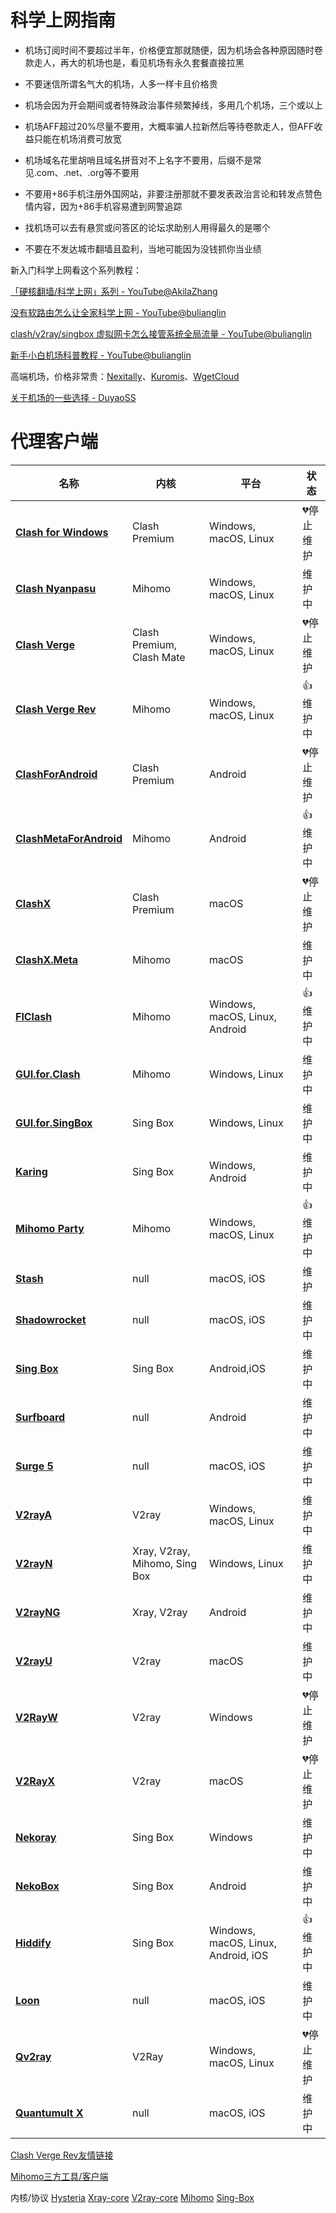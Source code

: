 # 科学上网指南

- 机场订阅时间不要超过半年，价格便宜那就随便，因为机场会各种原因随时卷款走人，再大的机场也是，看见机场有永久套餐直接拉黑

- 不要迷信所谓名气大的机场，人多一样卡且价格贵

- 机场会因为开会期间或者特殊政治事件频繁掉线，多用几个机场，三个或以上

- 机场AFF超过20%尽量不要用，大概率骗人拉新然后等待卷款走人，但AFF收益只能在机场消费可放宽

- 机场域名花里胡哨且域名拼音对不上名字不要用，后缀不是常见.com、.net、.org等不要用

- 不要用+86手机注册外国网站，非要注册那就不要发表政治言论和转发点赞色情内容，因为+86手机容易遭到网警追踪

- 找机场可以去有悬赏或问答区的论坛求助别人用得最久的是哪个

- 不要在不发达城市翻墙且盈利，当地可能因为没钱抓你当业绩

新入门科学上网看这个系列教程：

[「硬核翻墙/科学上网」系列 - YouTube@AkilaZhang](https://www.youtube.com/watch?v=XKZM_AjCUr0&list=PLqybz7NWybwUgR-S6m78tfd-lV4sBvGFG)

[没有软路由怎么让全家科学上网 - YouTube@bulianglin](https://www.youtube.com/watch?v=GjhetHGIKLg)

[clash/v2ray/singbox 虚拟网卡怎么接管系统全局流量 - YouTube@bulianglin](https://www.youtube.com/watch?v=qItL005LUik)

[新手小白机场科普教程 - YouTube@bulianglin](https://www.youtube.com/watch?v=JuoXrqAest8)

高端机场，价格非常贵：[Nexitally](https://www.nexitally.com/)、[Kuromis](https://www.kuromis.com/)、[WgetCloud](https://wgetcloud.org/)

[关于机场的一些选择 - DuyaoSS](https://www.duyaoss.com/archives/2934/)
# 代理客户端

| 名称 | 内核 | 平台 | 状态 |
|---|---|---|---|
| [**Clash for Windows**](https://github.com/Fndroid/clash_for_windows_pkg) | Clash Premium | Windows, macOS, Linux | 💔停止维护 |
| [**Clash Nyanpasu**](https://github.com/libnyanpasu/clash-nyanpasu) | Mihomo | Windows, macOS, Linux | 维护中 |
| [**Clash Verge**](https://github.com/zzzgydi/clash-verge) | Clash Premium, Clash Mate | Windows, macOS, Linux | 💔停止维护 |
| [**Clash Verge Rev**](https://github.com/clash-verge-rev/clash-verge-rev) | Mihomo | Windows, macOS, Linux | 👍维护中 |
| [**ClashForAndroid**](https://github.com/Kr328/ClashForAndroid) | Clash Premium | Android | 💔停止维护 |
| [**ClashMetaForAndroid**](https://github.com/MetaCubeX/ClashMetaForAndroid) | Mihomo | Android | 👍维护中 |
| [**ClashX**](https://github.com/MetaCubeX/ClashX.Meta) | Clash Premium | macOS | 💔停止维护 |
| [**ClashX.Meta**](https://github.com/MetaCubeX/ClashX.Meta) | Mihomo | macOS | 维护中 |
| [**FlClash**](https://github.com/chen08209/FlClash) | Mihomo | Windows, macOS, Linux, Android | 👍维护中 |
| [**GUI.for.Clash**](https://github.com/GUI-for-Cores/GUI.for.Clash) | Mihomo | Windows, Linux | 维护中 |
| [**GUI.for.SingBox**](https://github.com/GUI-for-Cores/GUI.for.SingBox) | Sing Box | Windows, Linux | 维护中 |
| [**Karing**](https://github.com/KaringX/karing) | Sing Box | Windows, Android | 维护中 |
| [**Mihomo Party**](https://github.com/pompurin404/mihomo-party) | Mihomo | Windows, macOS, Linux | 👍维护中 |
| [**Stash**](https://apps.apple.com/us/app/stash-rule-based-proxy/id1596063349) | null | macOS, iOS | 维护 |
| [**Shadowrocket**](https://apps.apple.com/us/app/shadowrocket/id932747118) | null | macOS, iOS | 维护中 |
| [**Sing Box**](https://github.com/SagerNet/sing-box) | Sing Box | Android,iOS | 维护中 |
| [**Surfboard**](https://github.com/getsurfboard/surfboard) | null | Android | 维护中 |
| [**Surge 5**](https://apps.apple.com/us/app/surge-5/id1442620678) | null | macOS, iOS | 维护中 |
| [**V2rayA**](https://github.com/v2rayA/v2rayA) | V2ray | Windows, macOS, Linux | 维护中 |
| [**V2rayN**](https://github.com/2dust/v2rayn) | Xray, V2ray, Mihomo, Sing Box | Windows, Linux | 维护中 |
| [**V2rayNG**](https://github.com/2dust/v2rayNG) | Xray, V2ray | Android | 维护中 |
| [**V2rayU**](https://github.com/yanue/V2rayU) | V2ray | macOS | 维护中 |
| [**V2RayW**](https://github.com/Cenmrev/V2RayW) | V2ray | Windows | 💔停止维护 |
| [**V2RayX**](https://github.com/Cenmrev/V2RayX) | V2ray | macOS | 💔停止维护 |
| [**Nekoray**](https://github.com/MatsuriDayo/nekoray) | Sing Box | Windows | 维护中 |
| [**NekoBox**](https://github.com/MatsuriDayo/NekoBoxForAndroid) | Sing Box | Android | 维护中 |
| [**Hiddify**](https://github.com/hiddify/hiddify-app) | Sing Box | Windows, macOS, Linux, Android, iOS | 👍维护中 |
| [**Loon**](https://apps.apple.com/us/app/loon/id1373567447) | null | macOS, iOS | 维护中 |
| [**Qv2ray**](https://github.com/Qv2ray/Qv2ray) | V2Ray | Windows, macOS, Linux | 💔停止维护 |
| [**Quantumult X**](https://apps.apple.com/us/app/quantumult-x/id1443988620) | null | macOS, iOS | 维护中 |

[Clash Verge Rev友情链接](https://www.clashverge.dev/friendship.html)

[Mihomo三方工具/客户端](https://wiki.metacubex.one/startup/client/client/)

内核/协议
[Hysteria](https://github.com/apernet/hysteria)
[Xray-core](https://github.com/XTLS/Xray-core)
[V2ray-core](https://github.com/v2fly/v2ray-core)
[Mihomo](https://github.com/MetaCubeX/mihomo)
[Sing-Box](https://github.com/SagerNet/sing-box)
